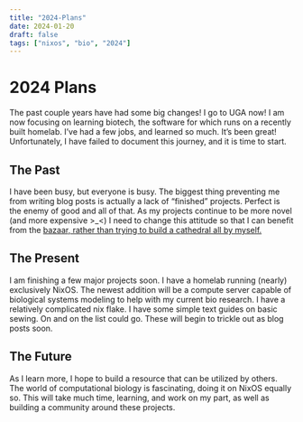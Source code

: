 ```yaml
---
title: "2024-Plans"
date: 2024-01-20
draft: false
tags: ["nixos", "bio", "2024"]
---
```

# 2024 Plans
The past couple years have had some big changes! I go to UGA now! I am now focusing on learning biotech, the software for which runs on a recently built homelab. I’ve had a few jobs, and learned so much. It’s been great! Unfortunately, I have failed to document this journey, and it is time to start.
## The Past
I have been busy, but everyone is busy. The biggest thing preventing me from writing blog posts is actually a lack of “finished” projects. Perfect is the enemy of good and all of that. As my projects continue to be more novel (and more expensive >_<) I need to change this attitude so that I can benefit from the [bazaar, rather than trying to build a cathedral all by myself.](https://en.wikipedia.org/wiki/The_Cathedral_and_the_Bazaar)
## The Present
I am finishing a few major projects soon. I have a homelab running (nearly) exclusively NixOS. The newest addition will be a compute server capable of biological systems modeling to help with my current bio research. I have a relatively complicated nix flake. I have some simple text guides on basic sewing. On and on the list could go. These will begin to trickle out as blog posts soon.
## The Future
As I learn more, I hope to build a resource that can be utilized by others. The world of computational biology is fascinating, doing it on NixOS equally so. This will take much time, learning, and work on my part, as well as building a community around these projects.
